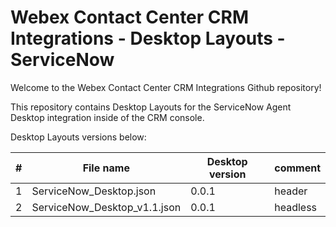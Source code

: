 # Webex Contact Center CRM Integrations - Desktop Layouts - ServiceNow

Welcome to the Webex Contact Center CRM Integrations Github repository!

This repository contains Desktop Layouts for the ServiceNow Agent Desktop integration inside of the CRM console.

Desktop Layouts versions below:

| #   | File name                     | Desktop version | comment  |
| --- | ----------------------------- | --------------- | -------- |
| 1   | ServiceNow_Desktop.json       | 0.0.1           | header   |
| 2   | ServiceNow_Desktop_v1.1.json  | 0.0.1           | headless |


